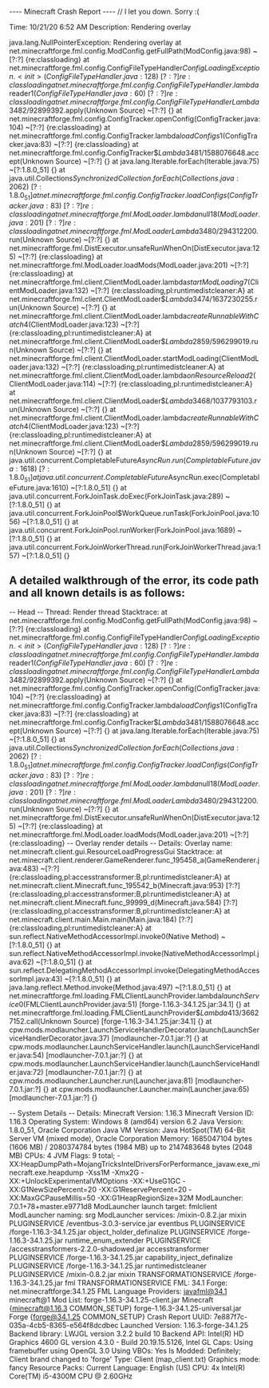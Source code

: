 ---- Minecraft Crash Report ----
// I let you down. Sorry :(

Time: 10/21/20 6:52 AM
Description: Rendering overlay

java.lang.NullPointerException: Rendering overlay
	at net.minecraftforge.fml.config.ModConfig.getFullPath(ModConfig.java:98) ~[?:?] {re:classloading}
	at net.minecraftforge.fml.config.ConfigFileTypeHandler$ConfigLoadingException.<init>(ConfigFileTypeHandler.java:128) ~[?:?] {re:classloading}
	at net.minecraftforge.fml.config.ConfigFileTypeHandler.lambda$reader$1(ConfigFileTypeHandler.java:60) ~[?:?] {re:classloading}
	at net.minecraftforge.fml.config.ConfigFileTypeHandler$$Lambda$3482/92899392.apply(Unknown Source) ~[?:?] {}
	at net.minecraftforge.fml.config.ConfigTracker.openConfig(ConfigTracker.java:104) ~[?:?] {re:classloading}
	at net.minecraftforge.fml.config.ConfigTracker.lambda$loadConfigs$1(ConfigTracker.java:83) ~[?:?] {re:classloading}
	at net.minecraftforge.fml.config.ConfigTracker$$Lambda$3481/1588076648.accept(Unknown Source) ~[?:?] {}
	at java.lang.Iterable.forEach(Iterable.java:75) ~[?:1.8.0_51] {}
	at java.util.Collections$SynchronizedCollection.forEach(Collections.java:2062) ~[?:1.8.0_51] {}
	at net.minecraftforge.fml.config.ConfigTracker.loadConfigs(ConfigTracker.java:83) ~[?:?] {re:classloading}
	at net.minecraftforge.fml.ModLoader.lambda$null$18(ModLoader.java:201) ~[?:?] {re:classloading}
	at net.minecraftforge.fml.ModLoader$$Lambda$3480/294312200.run(Unknown Source) ~[?:?] {}
	at net.minecraftforge.fml.DistExecutor.unsafeRunWhenOn(DistExecutor.java:125) ~[?:?] {re:classloading}
	at net.minecraftforge.fml.ModLoader.loadMods(ModLoader.java:201) ~[?:?] {re:classloading}
	at net.minecraftforge.fml.client.ClientModLoader.lambda$startModLoading$7(ClientModLoader.java:132) ~[?:?] {re:classloading,pl:runtimedistcleaner:A}
	at net.minecraftforge.fml.client.ClientModLoader$$Lambda$3474/1637230255.run(Unknown Source) ~[?:?] {}
	at net.minecraftforge.fml.client.ClientModLoader.lambda$createRunnableWithCatch$4(ClientModLoader.java:123) ~[?:?] {re:classloading,pl:runtimedistcleaner:A}
	at net.minecraftforge.fml.client.ClientModLoader$$Lambda$2859/596299019.run(Unknown Source) ~[?:?] {}
	at net.minecraftforge.fml.client.ClientModLoader.startModLoading(ClientModLoader.java:132) ~[?:?] {re:classloading,pl:runtimedistcleaner:A}
	at net.minecraftforge.fml.client.ClientModLoader.lambda$onResourceReload$2(ClientModLoader.java:114) ~[?:?] {re:classloading,pl:runtimedistcleaner:A}
	at net.minecraftforge.fml.client.ClientModLoader$$Lambda$3468/1037793103.run(Unknown Source) ~[?:?] {}
	at net.minecraftforge.fml.client.ClientModLoader.lambda$createRunnableWithCatch$4(ClientModLoader.java:123) ~[?:?] {re:classloading,pl:runtimedistcleaner:A}
	at net.minecraftforge.fml.client.ClientModLoader$$Lambda$2859/596299019.run(Unknown Source) ~[?:?] {}
	at java.util.concurrent.CompletableFuture$AsyncRun.run(CompletableFuture.java:1618) ~[?:1.8.0_51] {}
	at java.util.concurrent.CompletableFuture$AsyncRun.exec(CompletableFuture.java:1610) ~[?:1.8.0_51] {}
	at java.util.concurrent.ForkJoinTask.doExec(ForkJoinTask.java:289) ~[?:1.8.0_51] {}
	at java.util.concurrent.ForkJoinPool$WorkQueue.runTask(ForkJoinPool.java:1056) ~[?:1.8.0_51] {}
	at java.util.concurrent.ForkJoinPool.runWorker(ForkJoinPool.java:1689) ~[?:1.8.0_51] {}
	at java.util.concurrent.ForkJoinWorkerThread.run(ForkJoinWorkerThread.java:157) ~[?:1.8.0_51] {}


A detailed walkthrough of the error, its code path and all known details is as follows:
---------------------------------------------------------------------------------------

-- Head --
Thread: Render thread
Stacktrace:
	at net.minecraftforge.fml.config.ModConfig.getFullPath(ModConfig.java:98) ~[?:?] {re:classloading}
	at net.minecraftforge.fml.config.ConfigFileTypeHandler$ConfigLoadingException.<init>(ConfigFileTypeHandler.java:128) ~[?:?] {re:classloading}
	at net.minecraftforge.fml.config.ConfigFileTypeHandler.lambda$reader$1(ConfigFileTypeHandler.java:60) ~[?:?] {re:classloading}
	at net.minecraftforge.fml.config.ConfigFileTypeHandler$$Lambda$3482/92899392.apply(Unknown Source) ~[?:?] {}
	at net.minecraftforge.fml.config.ConfigTracker.openConfig(ConfigTracker.java:104) ~[?:?] {re:classloading}
	at net.minecraftforge.fml.config.ConfigTracker.lambda$loadConfigs$1(ConfigTracker.java:83) ~[?:?] {re:classloading}
	at net.minecraftforge.fml.config.ConfigTracker$$Lambda$3481/1588076648.accept(Unknown Source) ~[?:?] {}
	at java.lang.Iterable.forEach(Iterable.java:75) ~[?:1.8.0_51] {}
	at java.util.Collections$SynchronizedCollection.forEach(Collections.java:2062) ~[?:1.8.0_51] {}
	at net.minecraftforge.fml.config.ConfigTracker.loadConfigs(ConfigTracker.java:83) ~[?:?] {re:classloading}
	at net.minecraftforge.fml.ModLoader.lambda$null$18(ModLoader.java:201) ~[?:?] {re:classloading}
	at net.minecraftforge.fml.ModLoader$$Lambda$3480/294312200.run(Unknown Source) ~[?:?] {}
	at net.minecraftforge.fml.DistExecutor.unsafeRunWhenOn(DistExecutor.java:125) ~[?:?] {re:classloading}
	at net.minecraftforge.fml.ModLoader.loadMods(ModLoader.java:201) ~[?:?] {re:classloading}
-- Overlay render details --
Details:
	Overlay name: net.minecraft.client.gui.ResourceLoadProgressGui
Stacktrace:
	at net.minecraft.client.renderer.GameRenderer.func_195458_a(GameRenderer.java:483) ~[?:?] {re:classloading,pl:accesstransformer:B,pl:runtimedistcleaner:A}
	at net.minecraft.client.Minecraft.func_195542_b(Minecraft.java:953) [?:?] {re:classloading,pl:accesstransformer:B,pl:runtimedistcleaner:A}
	at net.minecraft.client.Minecraft.func_99999_d(Minecraft.java:584) [?:?] {re:classloading,pl:accesstransformer:B,pl:runtimedistcleaner:A}
	at net.minecraft.client.main.Main.main(Main.java:184) [?:?] {re:classloading,pl:runtimedistcleaner:A}
	at sun.reflect.NativeMethodAccessorImpl.invoke0(Native Method) ~[?:1.8.0_51] {}
	at sun.reflect.NativeMethodAccessorImpl.invoke(NativeMethodAccessorImpl.java:62) ~[?:1.8.0_51] {}
	at sun.reflect.DelegatingMethodAccessorImpl.invoke(DelegatingMethodAccessorImpl.java:43) ~[?:1.8.0_51] {}
	at java.lang.reflect.Method.invoke(Method.java:497) ~[?:1.8.0_51] {}
	at net.minecraftforge.fml.loading.FMLClientLaunchProvider.lambda$launchService$0(FMLClientLaunchProvider.java:51) [forge-1.16.3-34.1.25.jar:34.1] {}
	at net.minecraftforge.fml.loading.FMLClientLaunchProvider$$Lambda$413/36627152.call(Unknown Source) [forge-1.16.3-34.1.25.jar:34.1] {}
	at cpw.mods.modlauncher.LaunchServiceHandlerDecorator.launch(LaunchServiceHandlerDecorator.java:37) [modlauncher-7.0.1.jar:?] {}
	at cpw.mods.modlauncher.LaunchServiceHandler.launch(LaunchServiceHandler.java:54) [modlauncher-7.0.1.jar:?] {}
	at cpw.mods.modlauncher.LaunchServiceHandler.launch(LaunchServiceHandler.java:72) [modlauncher-7.0.1.jar:?] {}
	at cpw.mods.modlauncher.Launcher.run(Launcher.java:81) [modlauncher-7.0.1.jar:?] {}
	at cpw.mods.modlauncher.Launcher.main(Launcher.java:65) [modlauncher-7.0.1.jar:?] {}


-- System Details --
Details:
	Minecraft Version: 1.16.3
	Minecraft Version ID: 1.16.3
	Operating System: Windows 8 (amd64) version 6.2
	Java Version: 1.8.0_51, Oracle Corporation
	Java VM Version: Java HotSpot(TM) 64-Bit Server VM (mixed mode), Oracle Corporation
	Memory: 1685047104 bytes (1606 MB) / 2080374784 bytes (1984 MB) up to 2147483648 bytes (2048 MB)
	CPUs: 4
	JVM Flags: 9 total; -XX:HeapDumpPath=MojangTricksIntelDriversForPerformance_javaw.exe_minecraft.exe.heapdump -Xss1M -Xmx2G -XX:+UnlockExperimentalVMOptions -XX:+UseG1GC -XX:G1NewSizePercent=20 -XX:G1ReservePercent=20 -XX:MaxGCPauseMillis=50 -XX:G1HeapRegionSize=32M
	ModLauncher: 7.0.1+78+master.e9771d8
	ModLauncher launch target: fmlclient
	ModLauncher naming: srg
	ModLauncher services: 
		/mixin-0.8.2.jar mixin PLUGINSERVICE 
		/eventbus-3.0.3-service.jar eventbus PLUGINSERVICE 
		/forge-1.16.3-34.1.25.jar object_holder_definalize PLUGINSERVICE 
		/forge-1.16.3-34.1.25.jar runtime_enum_extender PLUGINSERVICE 
		/accesstransformers-2.2.0-shadowed.jar accesstransformer PLUGINSERVICE 
		/forge-1.16.3-34.1.25.jar capability_inject_definalize PLUGINSERVICE 
		/forge-1.16.3-34.1.25.jar runtimedistcleaner PLUGINSERVICE 
		/mixin-0.8.2.jar mixin TRANSFORMATIONSERVICE 
		/forge-1.16.3-34.1.25.jar fml TRANSFORMATIONSERVICE 
	FML: 34.1
	Forge: net.minecraftforge:34.1.25
	FML Language Providers: 
		javafml@34.1
		minecraft@1
	Mod List: 
		forge-1.16.3-34.1.25-client.jar Minecraft {minecraft@1.16.3 COMMON_SETUP}
		forge-1.16.3-34.1.25-universal.jar Forge {forge@34.1.25 COMMON_SETUP}
	Crash Report UUID: 7e887f7c-035a-4cb5-8365-e564f8dcdbec
	Launched Version: 1.16.3-forge-34.1.25
	Backend library: LWJGL version 3.2.2 build 10
	Backend API: Intel(R) HD Graphics 4600 GL version 4.3.0 - Build 20.19.15.5126, Intel
	GL Caps: Using framebuffer using OpenGL 3.0
	Using VBOs: Yes
	Is Modded: Definitely; Client brand changed to 'forge'
	Type: Client (map_client.txt)
	Graphics mode: fancy
	Resource Packs: 
	Current Language: English (US)
	CPU: 4x Intel(R) Core(TM) i5-4300M CPU @ 2.60GHz
